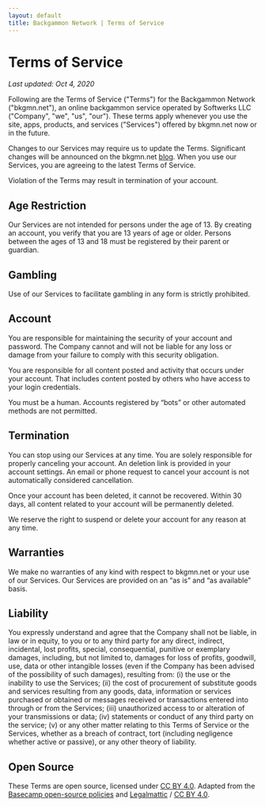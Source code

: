 ```yaml
---
layout: default
title: Backgammon Network | Terms of Service
---
```


# Terms of Service

*Last updated: Oct 4, 2020*

Following are the Terms of Service ("Terms") for the Backgammon Network ("bkgmn.net"), an online backgammon service operated by Softwerks LLC ("Company", "we", "us", "our"). These terms apply whenever you use the site, apps, products, and services ("Services") offered by bkgmn.net now or in the future.

Changes to our Services may require us to update the Terms. Significant changes will be announced on the bkgmn.net [blog](https://blog.bkgmn.net). When you use our Services, you are agreeing to the latest Terms of Service.

Violation of the Terms may result in termination of your account.

## Age Restriction
Our Services are not intended for persons under the age of 13. By creating an account, you verify that you are 13 years of age or older. Persons between the ages of 13 and 18 must be registered by their parent or guardian.

## Gambling
Use of our Services to facilitate gambling in any form is strictly prohibited.

## Account
You are responsible for maintaining the security of your account and password. The Company cannot and will not be liable for any loss or damage from your failure to comply with this security obligation.

You are responsible for all content posted and activity that occurs under your account. That includes content posted by others who have access to your login credentials.

You must be a human. Accounts registered by “bots” or other automated methods are not permitted.

## Termination
You can stop using our Services at any time. You are solely responsible for properly canceling your account. An deletion link is provided in your account settings. An email or phone request to cancel your account is not automatically considered cancellation.

Once your account has been deleted, it cannot be recovered. Within 30 days, all content related to your account will be permanently deleted.

We reserve the right to suspend or delete your account for any reason at any time.

## Warranties
We make no warranties of any kind with respect to bkgmn.net or your use of our Services. Our Services are provided on an “as is” and “as available” basis.

## Liability
You expressly understand and agree that the Company shall not be liable, in law or in equity, to you or to any third party for any direct, indirect, incidental, lost profits, special, consequential, punitive or exemplary damages, including, but not limited to, damages for loss of profits, goodwill, use, data or other intangible losses (even if the Company has been advised of the possibility of such damages), resulting from: (i) the use or the inability to use the Services; (ii) the cost of procurement of substitute goods and services resulting from any goods, data, information or services purchased or obtained or messages received or transactions entered into through or from the Services; (iii) unauthorized access to or alteration of your transmissions or data; (iv) statements or conduct of any third party on the service; (v) or any other matter relating to this Terms of Service or the Services, whether as a breach of contract, tort (including negligence whether active or passive), or any other theory of liability.

## Open Source
These Terms are open source, licensed under [CC BY 4.0](https://creativecommons.org/licenses/by/4.0/). Adapted from the [Basecamp open-source policies](https://github.com/basecamp/policies) and [Legalmattic](https://github.com/Automattic/legalmattic) / [CC BY 4.0](https://creativecommons.org/licenses/by/4.0/).
